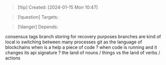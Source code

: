 
>[!tip] Created: [2024-01-15 Mon 10:47]

>[!question] Targets: 

>[!danger] Depends: 

consensus tags
branch storing for recovery purposes
branches are kind of local
io switching between many processes
git as the language of blockchains
when is a help a piece of code ?
when code is running and it changes its api signature ?
the land of nouns / things vs the land of verbs / actions